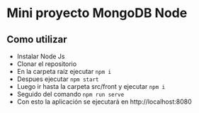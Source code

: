 # Mini proyecto MongoDB Node

## Como utilizar
- Instalar Node Js
- Clonar el repositorio
- En la carpeta raíz ejecutar `npm i`
- Despues ejecutar `npm start`
- Luego ir hasta la carpeta src/front y ejecutar `npm i`
- Seguido del comando `npm run serve`
- Con esto la aplicación se ejecutará en http://localhost:8080